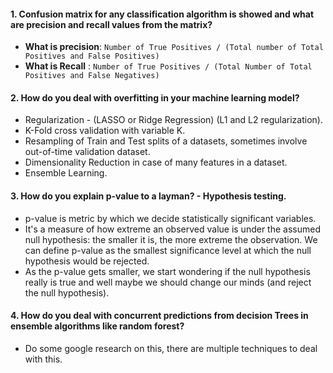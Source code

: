 #### 1. Confusion matrix for any classification algorithm is showed and what are precision and recall values from the matrix?  
  
+ **What is precision**: `Number of True Positives / (Total number of Total Positives and False Positives)`  
+ **What is Recall** : `Number of True Positives / (Total Number of Total Positives and False Negatives)`  

#### 2. How do you deal with overfitting in your machine learning model?  
  
+ Regularization - (LASSO or Ridge Regression) (L1 and L2 regularization).  
+ K-Fold cross validation with variable K.  
+ Resampling of Train and Test splits of a datasets, sometimes involve out-of-time validation dataset.  
+ Dimensionality Reduction in case of many features in a dataset.  
+ Ensemble Learning.  

#### 3. How do you explain p-value to a layman? - Hypothesis testing.  

+ p-value is metric by which we decide statistically significant variables.  
+ It's a measure of how extreme an observed value is under the assumed null hypothesis: the smaller it is, the more extreme the 
observation. We can define p-value as the smallest significance level at which the null hypothesis would be rejected.  
+ As the p-value gets smaller, we start wondering if the null hypothesis really is true and well maybe we should change our minds 
(and reject the null hypothesis).  

#### 4. How do you deal with concurrent predictions from decision Trees in ensemble algorithms like random forest?
+ Do some google research on this, there are multiple techniques to deal with this.

